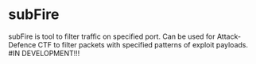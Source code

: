 # subFire

subFire is tool to filter traffic on specified port. Can be used for Attack-Defence CTF to filter packets with specified patterns of exploit payloads.
 #IN DEVELOPMENT!!!
